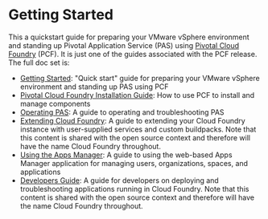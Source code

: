 Getting Started
====

This a quickstart guide for preparing your VMware vSphere environment and standing up Pivotal Application Service (PAS) using [Pivotal Cloud Foundry](https://network.pivotal.io/products/pivotal-cf) (PCF). It is just one of the guides associated with the PCF release. The full doc set is:

*  [Getting Started](https://github.com/pivotal-cf/docs-pcf-gsg): "Quick start" guide for preparing your VMware vSphere  environment and standing up PAS using PCF
*  [Pivotal Cloud Foundry Installation Guide](https://github.com/pivotal-cf/pcf-docs): How to use PCF to install and manage components
*  [Operating PAS](https://github.com/pivotal-cf/docs-ops-guide): A guide to operating and troubleshooting PAS
*  [Extending Cloud Foundry](https://github.com/cloudfoundry/docs-extend-cloudfoundry): A guide to extending your Cloud Foundry instance with user-supplied services and custom buildpacks. Note that this content is shared with the open source context and therefore will have the name Cloud Foundry throughout.
*  [Using the Apps Manager](https://github.com/pivotal-cf/docs-pivotalcf-console): A guide to using the web-based Apps Manager application for managing users, organizations, spaces, and applications
*  [Developers Guide](https://github.com/cloudfoundry/docs-dev-guide): A guide for developers on deploying and troubleshooting applications running in Cloud Foundry. Note that this content is shared with the open source context and therefore will have the name Cloud Foundry throughout.


